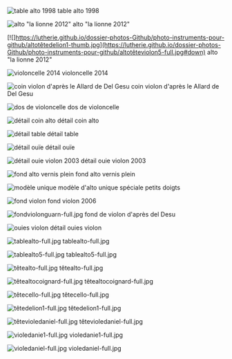 ![table alto 1998](https://lutherie.github.io/dossier-photos-Github/photo-instruments-pour-github/tablealto4-full.jpg#down)
table alto 1998


![alto "la lionne 2012"](https://lutherie.github.io/dossier-photos-Github/photo-instruments-pour-github/altotêteviolon5-full.jpg#down)
alto "la lionne 2012"

[![]https://lutherie.github.io/dossier-photos-Github/photo-instruments-pour-github/altotêtedelion1-thumb.jpg](https://lutherie.github.io/dossier-photos-Github/photo-instruments-pour-github/altotêteviolon5-full.jpg#down)
alto "la lionne 2012"

![violoncelle 2014](https://lutherie.github.io/dossier-photos-Github/photo-instruments-pour-github/bodycello-full.jpg#down)
violoncelle 2014


![coin violon d'après le Allard de Del Gesu](https://lutherie.github.io/dossier-photos-Github/photo-instruments-pour-github/coinviolonfull.jpg#right)
coin violon d'après le Allard de Del Gesu


![dos de violoncelle](https://lutherie.github.io/dossier-photos-Github/photo-instruments-pour-github/doscello-full.jpg#right)
dos de violoncelle


![détail coin alto](https://lutherie.github.io/dossier-photos-Github/photo-instruments-pour-github/détailcoinalto-full.jpg#right)
détail coin alto


![détail table](https://lutherie.github.io/dossier-photos-Github/photo-instruments-pour-github/détailouie3-full.jpg#right)
détail table


![détail ouïe](https://lutherie.github.io/dossier-photos-Github/photo-instruments-pour-github/détailouiealto6-full.jpg#right)
détail ouïe


![détail ouie violon 2003](https://lutherie.github.io/dossier-photos-Github/photo-instruments-pour-github/détailouieviolon5-full.jpg#right)
détail ouie violon 2003


![fond alto vernis plein](https://lutherie.github.io/dossier-photos-Github/photo-instruments-pour-github/fondalto2-full.jpg#right)
fond alto vernis plein


![modèle unique](https://lutherie.github.io/dossier-photos-Github/photo-instruments-pour-github/fondaltocoignard-full.jpg#right)
modèle d'alto unique spéciale petits doigts


![fond violon](https://lutherie.github.io/dossier-photos-Github/photo-instruments-pour-github/fondviolon1-full.jpg#right)
fond violon 2006


![fondviolonguarn-full.jpg](https://lutherie.github.io/dossier-photos-Github/photo-instruments-pour-github/fondviolonguarn-full.jpg#right)
fond de violon d'après del Desu 


![ouies violon](https://lutherie.github.io/dossier-photos-Github/photo-instruments-pour-github/ouieviolon5-full.jpg#right)
détail ouies violon


![tablealto-full.jpg](https://lutherie.github.io/dossier-photos-Github/photo-instruments-pour-github/tablealto-full.jpg#right)
tablealto-full.jpg


![tablealto5-full.jpg](https://lutherie.github.io/dossier-photos-Github/photo-instruments-pour-github/tablealto5-full.jpg#right)
tablealto5-full.jpg


![têtealto-full.jpg](https://lutherie.github.io/dossier-photos-Github/photo-instruments-pour-github/têtealto-full.jpg#right)
têtealto-full.jpg


![têtealtocoignard-full.jpg](https://lutherie.github.io/dossier-photos-Github/photo-instruments-pour-github/têtealtocoignard-full.jpg#right)
têtealtocoignard-full.jpg


![têtecello-full.jpg](https://lutherie.github.io/dossier-photos-Github/photo-instruments-pour-github/têtecello-full.jpg#right)
têtecello-full.jpg


![têtedelion1-full.jpg](https://lutherie.github.io/dossier-photos-Github/photo-instruments-pour-github/têtedelion1-full.jpg#right)
têtedelion1-full.jpg


![têtevioledaniel-full.jpg](https://lutherie.github.io/dossier-photos-Github/photo-instruments-pour-github/têtevioledaniel-full.jpg#right)
têtevioledaniel-full.jpg


![violedanie1-full.jpg](https://lutherie.github.io/dossier-photos-Github/photo-instruments-pour-github/violedanie1-full.jpg#right)
violedanie1-full.jpg


![violedaniel-full.jpg](https://lutherie.github.io/dossier-photos-Github/photo-instruments-pour-github/violedaniel-full.jpg#right)
violedaniel-full.jpg
  
